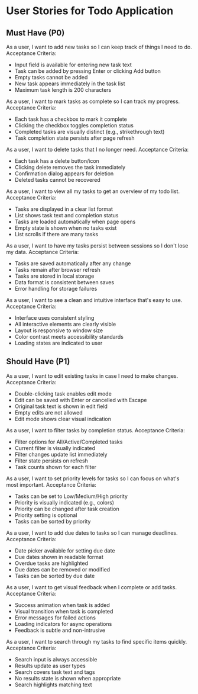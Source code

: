 # User Stories for Todo Application

## Must Have (P0)

As a user, I want to add new tasks so I can keep track of things I need to do.
Acceptance Criteria:
- Input field is available for entering new task text
- Task can be added by pressing Enter or clicking Add button
- Empty tasks cannot be added
- New task appears immediately in the task list
- Maximum task length is 200 characters

As a user, I want to mark tasks as complete so I can track my progress.
Acceptance Criteria:
- Each task has a checkbox to mark it complete
- Clicking the checkbox toggles completion status
- Completed tasks are visually distinct (e.g., strikethrough text)
- Task completion state persists after page refresh

As a user, I want to delete tasks that I no longer need.
Acceptance Criteria:
- Each task has a delete button/icon
- Clicking delete removes the task immediately
- Confirmation dialog appears for deletion
- Deleted tasks cannot be recovered

As a user, I want to view all my tasks to get an overview of my todo list.
Acceptance Criteria:
- Tasks are displayed in a clear list format
- List shows task text and completion status
- Tasks are loaded automatically when page opens
- Empty state is shown when no tasks exist
- List scrolls if there are many tasks

As a user, I want to have my tasks persist between sessions so I don't lose my data.
Acceptance Criteria:
- Tasks are saved automatically after any change
- Tasks remain after browser refresh
- Tasks are stored in local storage
- Data format is consistent between saves
- Error handling for storage failures

As a user, I want to see a clean and intuitive interface that's easy to use.
Acceptance Criteria:
- Interface uses consistent styling
- All interactive elements are clearly visible
- Layout is responsive to window size
- Color contrast meets accessibility standards
- Loading states are indicated to user

## Should Have (P1)

As a user, I want to edit existing tasks in case I need to make changes.
Acceptance Criteria:
- Double-clicking task enables edit mode
- Edit can be saved with Enter or cancelled with Escape
- Original task text is shown in edit field
- Empty edits are not allowed
- Edit mode shows clear visual indication

As a user, I want to filter tasks by completion status.
Acceptance Criteria:
- Filter options for All/Active/Completed tasks
- Current filter is visually indicated
- Filter changes update list immediately
- Filter state persists on refresh
- Task counts shown for each filter

As a user, I want to set priority levels for tasks so I can focus on what's most important.
Acceptance Criteria:
- Tasks can be set to Low/Medium/High priority
- Priority is visually indicated (e.g., colors)
- Priority can be changed after task creation
- Priority setting is optional
- Tasks can be sorted by priority

As a user, I want to add due dates to tasks so I can manage deadlines.
Acceptance Criteria:
- Date picker available for setting due date
- Due dates shown in readable format
- Overdue tasks are highlighted
- Due dates can be removed or modified
- Tasks can be sorted by due date

As a user, I want to get visual feedback when I complete or add tasks.
Acceptance Criteria:
- Success animation when task is added
- Visual transition when task is completed
- Error messages for failed actions
- Loading indicators for async operations
- Feedback is subtle and non-intrusive

As a user, I want to search through my tasks to find specific items quickly.
Acceptance Criteria:
- Search input is always accessible
- Results update as user types
- Search covers task text and tags
- No results state is shown when appropriate
- Search highlights matching text

